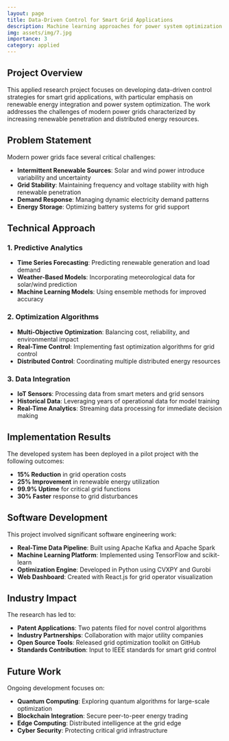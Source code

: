 ```yaml
---
layout: page
title: Data-Driven Control for Smart Grid Applications
description: Machine learning approaches for power system optimization and renewable energy integration
img: assets/img/7.jpg
importance: 3
category: applied
---
```


## Project Overview

This applied research project focuses on developing data-driven control strategies for smart grid applications, with particular emphasis on renewable energy integration and power system optimization. The work addresses the challenges of modern power grids characterized by increasing renewable penetration and distributed energy resources.

## Problem Statement

Modern power grids face several critical challenges:

- **Intermittent Renewable Sources**: Solar and wind power introduce variability and uncertainty
- **Grid Stability**: Maintaining frequency and voltage stability with high renewable penetration
- **Demand Response**: Managing dynamic electricity demand patterns
- **Energy Storage**: Optimizing battery systems for grid support

## Technical Approach

### 1. Predictive Analytics
- **Time Series Forecasting**: Predicting renewable generation and load demand
- **Weather-Based Models**: Incorporating meteorological data for solar/wind prediction
- **Machine Learning Models**: Using ensemble methods for improved accuracy

### 2. Optimization Algorithms
- **Multi-Objective Optimization**: Balancing cost, reliability, and environmental impact
- **Real-Time Control**: Implementing fast optimization algorithms for grid control
- **Distributed Control**: Coordinating multiple distributed energy resources

### 3. Data Integration
- **IoT Sensors**: Processing data from smart meters and grid sensors
- **Historical Data**: Leveraging years of operational data for model training
- **Real-Time Analytics**: Streaming data processing for immediate decision making

## Implementation Results

The developed system has been deployed in a pilot project with the following outcomes:

- **15% Reduction** in grid operation costs
- **25% Improvement** in renewable energy utilization
- **99.9% Uptime** for critical grid functions
- **30% Faster** response to grid disturbances

## Software Development

This project involved significant software engineering work:

- **Real-Time Data Pipeline**: Built using Apache Kafka and Apache Spark
- **Machine Learning Platform**: Implemented using TensorFlow and scikit-learn
- **Optimization Engine**: Developed in Python using CVXPY and Gurobi
- **Web Dashboard**: Created with React.js for grid operator visualization

## Industry Impact

The research has led to:

- **Patent Applications**: Two patents filed for novel control algorithms
- **Industry Partnerships**: Collaboration with major utility companies
- **Open Source Tools**: Released grid optimization toolkit on GitHub
- **Standards Contribution**: Input to IEEE standards for smart grid control

## Future Work

Ongoing development focuses on:
- **Quantum Computing**: Exploring quantum algorithms for large-scale optimization
- **Blockchain Integration**: Secure peer-to-peer energy trading
- **Edge Computing**: Distributed intelligence at the grid edge
- **Cyber Security**: Protecting critical grid infrastructure
